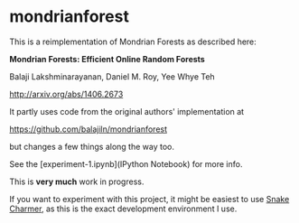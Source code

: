 mondrianforest
==============

This is a reimplementation of Mondrian Forests as described here:

**Mondrian Forests: Efficient Online Random Forests**

Balaji Lakshminarayanan, Daniel M. Roy, Yee Whye Teh

http://arxiv.org/abs/1406.2673

It partly uses code from the original authors' implementation at

https://github.com/balajiln/mondrianforest

but changes a few things along the way too.

See the [experiment-1.ipynb](IPython Notebook) for more info.

This is **very much** work in progress.

If you want to experiment with this project, it might be easiest to use [Snake Charmer](https://github.com/snake-charmer-devs/snake-charmer), as this is the exact development environment I use.
